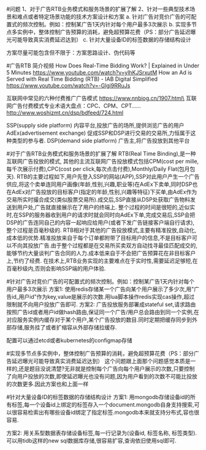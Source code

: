 #问题
1、对于广告RTB业务模式和服务场景的扩展了解
2、针对一些典型技术场景和难点或者特定场景功能的技术方案设计和方案
a. 针对广告对竞价广告的可配置式的频次控制。例如：控制某广告1天内针对每个用户最多3次展示
b. 实现多节点多实例中，整体控制广告预算的消耗，避免超预算花费（PS：部分广告延迟曝光可能导致真实消费延迟达到）
c. 针对大量设备ID的标签数据的存储结构设计

方案尽量可能包含但不限于：方案思路设计、伪代码等

#广告RTB
简介视频
How Does Real-Time Bidding Work? | Explained in Under 5 Minutes https://www.youtube.com/watch?v=ylhKJSrxutM
How an Ad is Served with Real Time Bidding (RTB) - IAB Digital Simplified https://www.youtube.com/watch?v=-Glgi9RRuJs

互联网中常见的六种付费推广广告模式 https://www.nnbiog.cn/1907.html\
互联网广告付费模式专业术语大盘点：CPC、CPM、CPT…… http://www.woshizmt.cn/dsp/bdfeed/724.html

SSP(supply side platform) 内容平台,投放广告的场所,提供浏览广告的用户
AdEx(advertisement exchange) 促成SSP和DSP进行交易的交易所,力恒属于这种类型的参与者.
DSP(demand side platform) 广告主,将广告投放到其他平台

#对于广告RTB业务模式和服务场景的扩展了解
RTB(Real Time Binding),是一种互联网广告投放的模式, 其他的主流互联网广告投放模式包括CPM(cost per mille,每千次展示付费),CPC(cost per click,每次点击付费),Monthly/Daily Flat(包月包天).
RTB的主要过程如下,用户先登入SSP的网站(APP),SSP对此用户产生一个广告供应,将这个卖单连同用户画像(年龄,性别,兴趣,职业等)在AdEx下卖单,同时DSP也在AdEx对广告投放的目标客户(指定的年龄,性别,兴趣等特征)下买单,由AdEx作为交易所实时撮合成交(类似股票交易所).成交后,SSP直接从DSP处获取广告物料发送到用户处,广告就直接展示在了用户的终端上.
整个过程的时间是很短的,近似实时,在SSP的服务器收到用户的请求时就会同时向AdEx下单,完成交易后,SSP会把DSP的广告连同自己的内容一起响应给用户(或者下发广告链接客户端自行请求),整个过程是百毫秒级的.
RTB相对于其他的广告投放模式,主要有精准投放,自动化,成本低的优势.精准投放来自于每个订单都附带了目标用户的信息,不是目标客户可以不向其投放广告.由于整个过程都是在交易所买卖双方自动找寻最佳匹配成交的,能够节约大量谈判广告合同的人力.成本低来自于不会把广告预算花在非目标客户上,节约了经费.
在技术上,RTB业务实现的主要难点在于实时性,需要延迟足够短,在百毫秒级内,否则会影响SSP端的用户体验.

#针对广告对竞价广告的可配置式的频次控制。例如：控制某广告1天内针对每个用户最多3次展示
方案1:
使用redis存储某一个广告向某个用户展示了多少次,用"广告id_用户id"作为key,value是展示的次数.用lua脚本操作redis实现cas操作,超过限制就不向用户投放广告即可.
方案2:
广告投放服务部署成stateful set,请求路由按照广告id或者用户id做hash路由,保证同一个广告/用户总会路由到同一个实例,在对应服务实例内缓存对于某个用户,某个广告投放的数目.同时定期把缓存同步到外部存储,服务挂了或者扩缩容从外部存储拉缓存.

配置可以通过etcd或者kubernetes的configmap存储

#实现多节点多实例中，整体控制广告预算的消耗，避免超预算花费（PS：部分广告延迟曝光可能导致真实消费延迟达到）
这个问题跟上面那个问题感觉本质是一样的,还是题目没说清楚?无非就是控制每个广告向每个用户展示的次数,只要控制了向用户投放的次数,即使延迟曝光也没有问题,因为用户看到的次数不可能比投放的次数更多.因此方案也和上面一样

#针对大量设备ID的标签数据的存储结构设计
方案1:
用mongodb存储设备id的所有标签,每一个设备id上绑定的标签存入一个document.mongodb自身支持搜索,可以很容易检索出有哪些设备id绑定了指定标签.mongodb本来就支持分布式,容也很容易.

方案2:
用关系型数据表存储设备标签,每一行记录为(设备id, 标签名称, 标签类型).可以用tidb这样的new sql数据库存储,很容易扩容,查询依旧使用sql即可.